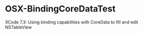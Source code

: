 # OSX-BindingCoreDataTest
XCode 7.3: Using binding capabilities with CoreData to fill and edit NSTableView
